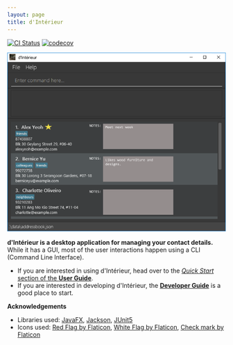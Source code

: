 ```yaml
---
layout: page
title: d'Intérieur
---
```


[![CI Status](https://github.com/se-edu/addressbook-level3/workflows/Java%20CI/badge.svg)](https://github.com/se-edu/addressbook-level3/actions)
[![codecov](https://codecov.io/gh/AY2122S2-CS2103T-T12-2/tp/branch/master/graph/badge.svg?token=LTPAH44EQN)](https://codecov.io/gh/AY2122S2-CS2103-T12-2/tp)

![Ui](images/Ui.png)

**d'Intérieur is a desktop application for managing your contact details.** While it has a GUI, most of the user interactions happen using a CLI (Command Line Interface).

* If you are interested in using d'Intérieur, head over to the [_Quick Start_ section of the **User Guide**](UserGuide.html#quick-start).
* If you are interested in developing d'Intérieur, the [**Developer Guide**](DeveloperGuide.html) is a good place to start.


**Acknowledgements**

* Libraries used: [JavaFX](https://openjfx.io/), [Jackson](https://github.com/FasterXML/jackson), [JUnit5](https://github.com/junit-team/junit5)
* Icons used: [Red Flag by Flaticon](https://www.flaticon.com/free-icon/finish_2164620), [White Flag by Flaticon](https://www.flaticon.com/free-icon/finish_2164598), [Check mark by Flaticon](https://www.flaticon.com/free-icon/checked_190411)
